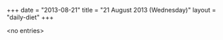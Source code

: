 +++
date = "2013-08-21"
title = "21 August 2013 (Wednesday)"
layout = "daily-diet"
+++


\<no entries\>

